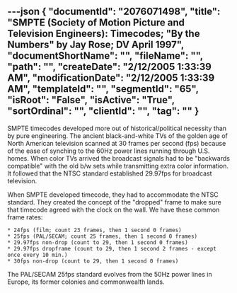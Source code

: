 ---json
{
  "documentId": "2076071498",
  "title": "SMPTE (Society of Motion Picture and Television Engineers): Timecodes; &quot;By the Numbers&quot; by Jay Rose; DV April 1997",
  "documentShortName": "",
  "fileName": "",
  "path": "",
  "createDate": "2/12/2005 1:33:39 AM",
  "modificationDate": "2/12/2005 1:33:39 AM",
  "templateId": "",
  "segmentId": "65",
  "isRoot": "False",
  "isActive": "True",
  "sortOrdinal": "",
  "clientId": "",
  "tag": ""
}
---

SMPTE timecodes developed more out of historical/political necessity than by pure engineering. The ancient black-and-white TVs of the golden age of North American television scanned at 30 frames per second (fps) because of the ease of synching to the 60Hz power lines running through U.S. homes. When color TVs arrived the broadcast signals had to be &quot;backwards compatible&quot; with the old b/w sets while transmitting extra color information. It followed that the NTSC standard established 29.97fps for broadcast television.

When SMPTE developed timecode, they had to accommodate the NTSC standard. They created the concept of the &quot;dropped&quot; frame to make sure that timecode agreed with the clock on the wall. We have these common frame rates:

    * 24fps (film; count 23 frames, then 1 second 0 frames)
    * 25fps (PAL/SECAM; count 25 frames, then 1 second 0 frames)
    * 29.97fps non-drop (count to 29, then 1 second 0 frames)
    * 29.97fps dropframe (count to 29, then 1 second 2 frames - except once every 10 min.)
    * 30fps non-drop (count to 29, then 1 second 0 frames)

The PAL/SECAM 25fps standard evolves from the 50Hz power lines in Europe, its former colonies and commonwealth lands.

